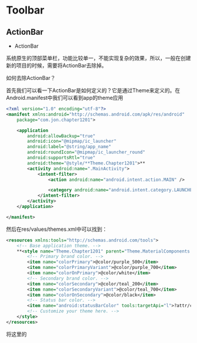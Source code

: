 # Toolbar

##  ActionBar
* ActionBar

系统原生的顶部菜单栏，功能比较单一，不能实现复杂的效果，所以，一般在创建新的项目的时候，需要将ActionBar去除掉。

如何去除ActionBar？

首先我们可以看一下ActionBar是如何定义的？它是通过Theme来定义的。在Android.manifest中我们可以看到app的theme应用
```xml
<?xml version="1.0" encoding="utf-8"?>
<manifest xmlns:android="http://schemas.android.com/apk/res/android"
    package="com.jon.chapter1201">

    <application
        android:allowBackup="true"
        android:icon="@mipmap/ic_launcher"
        android:label="@string/app_name"
        android:roundIcon="@mipmap/ic_launcher_round"
        android:supportsRtl="true"
        android:theme="@style/**Theme.Chapter1201">**
        <activity android:name=".MainActivity">
            <intent-filter>
                <action android:name="android.intent.action.MAIN" />

                <category android:name="android.intent.category.LAUNCHER" />
            </intent-filter>
        </activity>
    </application>

</manifest>


```
然后在res/values/themes.xml中可以找到：
```xml
<resources xmlns:tools="http://schemas.android.com/tools">
    <!-- Base application theme. -->
    **<style name="Theme.Chapter1201" parent="Theme.MaterialComponents.DayNight.DarkActionBar">**
        <!-- Primary brand color. -->
        <item name="colorPrimary">@color/purple_500</item>
        <item name="colorPrimaryVariant">@color/purple_700</item>
        <item name="colorOnPrimary">@color/white</item>
        <!-- Secondary brand color. -->
        <item name="colorSecondary">@color/teal_200</item>
        <item name="colorSecondaryVariant">@color/teal_700</item>
        <item name="colorOnSecondary">@color/black</item>
        <!-- Status bar color. -->
        <item name="android:statusBarColor" tools:targetApi="l">?attr/colorPrimaryVariant</item>
        <!-- Customize your theme here. -->
    </style>
</resources>

```
将这里的

 **<style name="Theme.Chapter1201" parent="Theme.MaterialComponents.DayNight.DarkActionBar">**
更改为：
**<style name="Theme.Chapter1201" parent="Theme.MaterialComponents.Light.NoActionBar">
**
可以看到actionbar已经没有了。

##  AppBarLayout
AppBarLayout是Material库中提供的一个垂直布局的layout，采用了MaterialDesign的理念，并且在内部封装了很多滚动事件的响应，可以解决Toolbar被遮挡，滚动view时toolbar的事件行为等。
使用AppBarLayout也很简单，将toolbar放在AppbarLayout中，并且指定behaviour就可以了。
```xml
<?xml version="1.0" encoding="utf-8"?>
<androidx.coordinatorlayout.widget.CoordinatorLayout xmlns:android="http://schemas.android.com/apk/res/android"
    xmlns:app="http://schemas.android.com/apk/res-auto"
    xmlns:tools="http://schemas.android.com/tools"
    android:layout_width="match_parent"
    android:layout_height="match_parent"
    tools:context=".MainActivity">

    <com.google.android.material.appbar.AppBarLayout
        android:layout_width="match_parent"
        android:layout_height="wrap_content">
        <androidx.appcompat.widget.Toolbar
            android:layout_width="match_parent"
            android:layout_height="?attr/actionBarSize"
            android:background="@color/purple_500"
            android:theme="@style/ThemeOverlay.AppCompat.Dark.ActionBar"
            app:popupTheme="@style/ThemeOverlay.AppCompat.Light"
            **app:layout_scrollFlags="scroll|enterAlways|snap"**
            >
        </androidx.appcompat.widget.Toolbar>
    </com.google.android.material.appbar.AppBarLayout>
</androidx.coordinatorlayout.widget.CoordinatorLayout>
```
注意这里的

  **app:layout_scrollFlags="scroll|enterAlways|snap"** 
即为我们增加的actionbarlayout的控制行为。

## Toolbar
Toolbar是Androidx库提供的，继承了ActionBar的所有功能，且具有更强大的功能和灵活性。

### 添加Toolbar
* 首先需要将布局文件加入
```xml
<?xml version="1.0" encoding="utf-8"?>
<androidx.coordinatorlayout.widget.CoordinatorLayout xmlns:android="http://schemas.android.com/apk/res/android"
    xmlns:app="http://schemas.android.com/apk/res-auto"
    xmlns:tools="http://schemas.android.com/tools"
    android:layout_width="match_parent"
    android:layout_height="match_parent"
    tools:context=".MainActivity">

    <com.google.android.material.appbar.AppBarLayout
        android:layout_width="match_parent"
        android:layout_height="wrap_content">
        <androidx.appcompat.widget.Toolbar
            android:layout_width="match_parent"
            android:layout_height="?attr/actionBarSize"
            android:background="@color/purple_500"
            android:theme="@style/ThemeOverlay.AppCompat.Dark.ActionBar"
            app:popupTheme="@style/ThemeOverlay.AppCompat.Light"
            app:layout_scrollFlags="scroll|enterAlways|snap"
            >
        </androidx.appcompat.widget.Toolbar>
    </com.google.android.material.appbar.AppBarLayout>
</androidx.coordinatorlayout.widget.CoordinatorLayout>
```
这里需要解释一下theme的作用
```java
  android:theme="@style/ThemeOverlay.AppCompat.Dark.ActionBar"
  app:popupTheme="@style/ThemeOverlay.AppCompat.Light"
```
第一句话是将toolbar的主题置为暗色，因为app的主题是亮色，所以toolbar作为对应色应该是暗色
第二句话是将popup菜单的主题置为亮色，因为弹出的菜单如何暗色，会分辨不清。

toolbar上的文字默认是activity的label

* 在Activity的onCreate中加入代码设置系统actionbar成toolbar

```kotlin

class MainActivity : AppCompatActivity() {
    override fun onCreate(savedInstanceState: Bundle?) {
        super.onCreate(savedInstanceState)
        setContentView(R.layout.activity_main)
        **setSupportActionBar(toolbarMain)**
    }
}

```
### 为ActionBar添加Menu
* 首先为Toolbar创建一个menu的layout布局文件
```xml
<?xml version="1.0" encoding="utf-8"?>
<menu xmlns:android="http://schemas.android.com/apk/res/android"
    xmlns:app="http://schemas.android.com/apk/res-auto"
    xmlns:tools="http://schemas.android.com/tools">
    <item android:id="@+id/backup"
        android:icon="@drawable/ic_backup"
        android:title="Backup"
        app:showAsAction="always">
    </item>

    <item android:id="@+id/delete"
        android:icon="@drawable/ic_delete"
        android:title="Delete"
        app:showAsAction="ifRoom">
    </item>

    <item android:id="@+id/settings"
        android:icon="@drawable/ic_settings"
        android:title="Settings"
        app:showAsAction="never">
    </item>

</menu>

```
* 然后在Activity中重载onCreateOptionsMenu来加载布局文件

```kotlin
  override fun onCreateOptionsMenu(menu: Menu?): Boolean {
        menuInflater.inflate(R.menu.toolbar_item,menu)
        return true
        //return super.onCreateOptionsMenu(menu)
    }
```

* 为menu增加相应事件--重载onOptionItemSelected

```kotlin
 override fun onOptionsItemSelected(item: MenuItem): Boolean {
        when(item.itemId) {
            R.id.backup-> Toast.makeText(this,"backup",Toast.LENGTH_LONG).show()
            R.id.delete->Toast.makeText(this,"delete",Toast.LENGTH_LONG).show()
            R.id.settings->Toast.makeText(this,"settings",Toast.LENGTH_LONG).show()
        }
        return true
       // return super.onOptionsItemSelected(item)
    }

```

### 为Toolbar增加home按钮
* 在activity的onCreate中增加代码
* 
```kotlin
 override fun onCreate(savedInstanceState: Bundle?) {
        super.onCreate(savedInstanceState)
        setContentView(R.layout.activity_main)
        setSupportActionBar(toolbarMain)

        supportActionBar?.let{
            it.setDisplayHomeAsUpEnabled(true)
            it.setHomeAsUpIndicator(R.drawable.ic_menu)
        }
    }

``` 
* 添加相应事件：

```kotlin
 override fun onOptionsItemSelected(item: MenuItem): Boolean {
        when(item.itemId) {
            android.R.id.home->Toast.makeText(this,"home",Toast.LENGTH_LONG).show()
            R.id.backup-> Toast.makeText(this,"backup",Toast.LENGTH_LONG).show()
            R.id.delete->Toast.makeText(this,"delete",Toast.LENGTH_LONG).show()
            R.id.settings->Toast.makeText(this,"settings",Toast.LENGTH_LONG).show()
        }
        return true
       // return super.onOptionsItemSelected(item)
    }

```

















